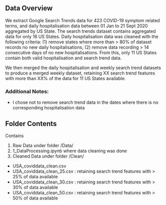 ## Data Overview
We extract Google Search Trends data for 423 COVID-19 symptom related terms, and daily hospitalisation data between 01 Jan to 21 Sept 2020 aggregated by US State. The search trends dataset contains aggregated data for only 16 US States. Daily hospitalisation data was cleaned with the following criteria: (1) remove states where more than > 80% of dataset records no new daily hospitalisations, (2) remove data recording > 14 consecutive days of no new hospitalisations. From this, only 11 US States contain both valid hospitalisation and search trend data.

We then merged the daily hospitalisation and weekly search trend datasets to produce a merged weekly dataset, retaining XX search trend features with more than XX% of the data for 11 US States available.

### Additional Notes:
- I chose not to remove search trend data in the dates where there is no corresponding hospitalisation data

## Folder Contents
Contains
1. Raw Data under folder /Data/
2. 1_DataProcessing.ipynb where data cleaning was done    
3. Cleaned Data under folder /Clean/
  - USA_coviddata_clean.csv
  - USA_coviddata_clean_25.csv : retaining search trend features with > 25% of data available
  - USA_coviddata_clean_30.csv : retaining search trend features with > 30% of data available
  - USA_coviddata_clean_50.csv : retaining search trend features with > 50% of data available
